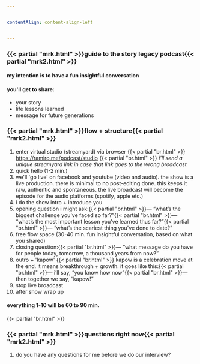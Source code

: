 ```yaml
---


contentAlign: content-align-left


---
```

### {{< partial "mrk.html" >}}guide to the story legacy podcast{{< partial "mrk2.html" >}}
#### my intention is to have a fun insightful conversation
#### you'll get to share:
- your story
- life lessons learned
- message for future generations

### {{< partial "mrk.html" >}}flow + structure{{< partial "mrk2.html" >}}
1. enter virtual studio (streamyard) via browser {{< partial "br.html" >}} https://ramiro.me/podcast/studio {{< partial "br.html" >}} *i'll send a unique streamyard link in case that link goes to the wrong broadcast*
2. quick hello (1-2 min.)
3. we'll 'go live' on facebook and youtube (video and audio). the show is a live production. there is minimal to no post-editing done. this keeps it raw, authentic and spontaneous. the live broadcast will become the episode for the audio platforms (spotify, apple etc.)
4. i do the show intro + introduce you
5. opening question i might ask:{{< partial "br.html" >}}— “what’s the biggest challenge you’ve faced so far?”{{< partial "br.html" >}}— “what’s the most important lesson you’ve learned thus far?”{{< partial "br.html" >}}— “what’s the scariest thing you've done to date?”
6. free flow space (30-40 min. fun insightful conversation, based on what you shared)
7. closing question:{{< partial "br.html" >}}— “what message do you have for people today, tomorrow, a thousand years from now?”
8. outro + 'kapow' {{< partial "br.html" >}} kapow is a celebration move at the end. it means breakthrough + growth. it goes like this:{{< partial "br.html" >}}— i’ll say, “you know how now”{{< partial "br.html" >}}— then together we say, “kapow!”
9. stop live broadcast
10. after show wrap up

#### everything 1-10 will be 60 to 90 min.
{{< partial "br.html" >}}
### {{< partial "mrk.html" >}}questions right now{{< partial "mrk2.html" >}}
1. do you have any questions for me before we do our interview?
